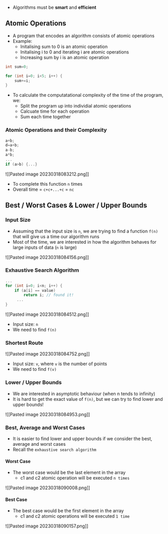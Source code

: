 - Algorithms must be **smart** and **efficient**

## Atomic Operations

- A program that encodes an algorithm consists of atomic operations
- Example:
	- Initalising sum to 0 is an atomic operation
	- Initalising i to 0 and iterating i are atomic operations
	- Increasing sum by i is an atomic operation

```cpp
int sum=0;

for (int i=0; i<5; i++) {
	sum+=i;
}
```

- To calculate the computatational complexity of the time of the program, we:
	- Split the program up into individial atomic operations
	- Calcuate time for each operation
	- Sum each time together

### Atomic Operations and their Complexity

```cpp
a+b;
d=a+b;
a-b;
a*b;
...
if (a>b) {...}
```

![[Pasted image 20230318083212.png]]

- To complete this function `n` times
- Overall time = `c+c+...+c` = `nc`

## Best / Worst Cases & Lower / Upper Bounds

### Input Size
- Assuming that the input size is `n`, we are trying to find a function `f(n)` that will give us a time our algorithm runs
- Most of the time, we are interested in how the algorithm behaves for large inputs of data (`n` is large)

![[Pasted image 20230318084156.png]]

### Exhaustive Search Algorithm

```cpp
...
for (int i=0; i<n; i++) {
	if (a[i] == value)
		return i; // found it!
	 ...
}
```

![[Pasted image 20230318084512.png]]

- Input size: `n`
- We need to find `f(n)`

### Shortest Route

![[Pasted image 20230318084752.png]]

- Input size: `v`, where `v` is the number of points
- We need to find `f(v)`

### Lower / Upper Bounds

- We are interested in asymptotic behaviour (when n tends to infinity)
- It is hard to get the exact value of `f(n)`, but we can try to find lower and upper bounds!

![[Pasted image 20230318084953.png]]

### Best, Average and Worst Cases

- It is easier to find lower and upper bounds if we consider the best, average and worst cases
- Recall the `exhaustive search algorithm`

#### Worst Case

- The worst case would be the last element in the array
	- c1 and c2 atomic operation will be executed `n times`

![[Pasted image 20230318090008.png]]

#### Best Case
- The best case would be the first element in the array
	- c1 and c2 atomic operations will be executed `1 time`

![[Pasted image 20230318090157.png]]

